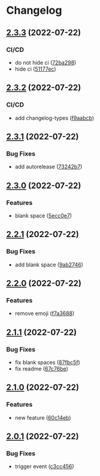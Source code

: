 # Changelog

## [2.3.3](https://github.com/RafaelErnesto/releases_actions/compare/v2.3.2...v2.3.3) (2022-07-22)


### CI/CD

* do not hide ci ([72ba298](https://github.com/RafaelErnesto/releases_actions/commit/72ba2983d1f94ec6647af34b585b4f2c5e645de5))
* hide ci ([51177ec](https://github.com/RafaelErnesto/releases_actions/commit/51177ec49c88f2ed719406e332c9ed6540609e3a))

## [2.3.2](https://github.com/RafaelErnesto/releases_actions/compare/v2.3.1...v2.3.2) (2022-07-22)


### CI/CD

* add changelog-types ([f9aabcb](https://github.com/RafaelErnesto/releases_actions/commit/f9aabcbbf467a4094e17bb4b407019cd86013d21))

## [2.3.1](https://github.com/RafaelErnesto/releases_actions/compare/v2.3.0...v2.3.1) (2022-07-22)


### Bug Fixes

* add autorelease ([73242b7](https://github.com/RafaelErnesto/releases_actions/commit/73242b756d165167d37d4800f080ba2da1ecedcb))

## [2.3.0](https://github.com/RafaelErnesto/releases_actions/compare/v2.2.1...v2.3.0) (2022-07-22)


### Features

* blank space ([5ecc0e7](https://github.com/RafaelErnesto/releases_actions/commit/5ecc0e7bf7c3028694ab278e2ece1f4f99a8fb89))

## [2.2.1](https://github.com/RafaelErnesto/releases_actions/compare/v2.2.0...v2.2.1) (2022-07-22)


### Bug Fixes

* add blank space ([9ab2746](https://github.com/RafaelErnesto/releases_actions/commit/9ab27460bb9d0af14023f7b5d162a004e1d81611))

## [2.2.0](https://github.com/RafaelErnesto/releases_actions/compare/v2.1.1...v2.2.0) (2022-07-22)


### Features

* remove emoji ([f7a3688](https://github.com/RafaelErnesto/releases_actions/commit/f7a3688760cedd3c92a65789f3a0900eafc849f4))

## [2.1.1](https://github.com/RafaelErnesto/releases_actions/compare/v2.1.0...v2.1.1) (2022-07-22)


### Bug Fixes

* fix blank spaces ([87fbc5f](https://github.com/RafaelErnesto/releases_actions/commit/87fbc5f31f7af22ec74d9c80b74526b72c70cbc4))
* fix readme ([67c76be](https://github.com/RafaelErnesto/releases_actions/commit/67c76be8d05ded787172c78c5b1cf2c554638baa))

## [2.1.0](https://github.com/RafaelErnesto/releases_actions/compare/v2.0.1...v2.1.0) (2022-07-22)


### Features

* new feature ([60c14eb](https://github.com/RafaelErnesto/releases_actions/commit/60c14ebc390b53101fcd15550ffa583e2ae08456))

## [2.0.1](https://github.com/RafaelErnesto/releases_actions/compare/v2.0.0...v2.0.1) (2022-07-22)


### Bug Fixes

* trigger event ([c3cc456](https://github.com/RafaelErnesto/releases_actions/commit/c3cc456f4a0be9dd1d2c3f6d9472714991cdfdf8))
